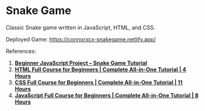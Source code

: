 # Snake Game

Classic Snake game written in JavaScript, HTML, and CSS.

Deployed Game: https://connorxcx-snakegame.netlify.app/

References:

1. [**Beginner JavaScript Project – Snake Game Tutorial**](https://youtu.be/uyhzCBEGaBY?si=vYqBnph0_kC3A-qv)
2. [**HTML Full Course for Beginners | Complete All-in-One Tutorial | 4 Hours**](https://youtu.be/mJgBOIoGihA?si=eVd-RjjdFL2MGgNs)
3. [**CSS Full Course for Beginners | Complete All-in-One Tutorial | 11 Hours**](https://youtu.be/n4R2E7O-Ngo?si=QseVVjevTFMhs-zc)
4. [**JavaScript Full Course for Beginners | Complete All-in-One Tutorial | 8 Hours**](https://youtu.be/EfAl9bwzVZk?si=qQDCHUudIk9eQ4wE)
